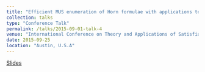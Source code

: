 ```yaml
---
title: "Efficient MUS enumeration of Horn formulae with applications to axiom pinpointing"
collection: talks
type: "Conference Talk"
permalink: /talks/2015-09-01-talk-4
venue: "International Conference on Theory and Applications of Satisfiability Testing (SAT 2015)"
date: 2015-09-25
location: "Austin, U.S.A"
---
```


<a href='http://farif.github.io/files/talks/sat-15.pdf'>Slides</a>


